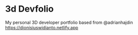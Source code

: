 # 3d Devfolio
My personal 3D developer portfolio based from @adrianhajdin
https://dionisiuswidianto.netlify.app
